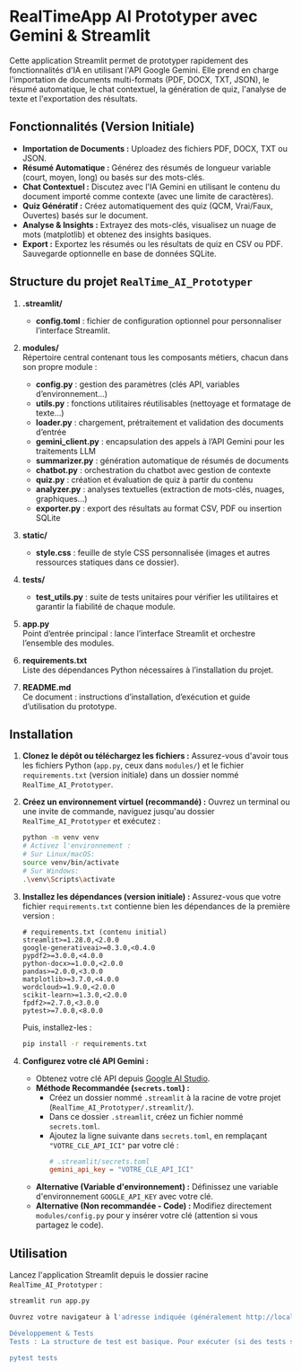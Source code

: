 # RealTimeApp AI Prototyper avec Gemini & Streamlit

Cette application Streamlit permet de prototyper rapidement des fonctionnalités d'IA en utilisant l'API Google Gemini. Elle prend en charge l'importation de documents multi-formats (PDF, DOCX, TXT, JSON), le résumé automatique, le chat contextuel, la génération de quiz, l'analyse de texte et l'exportation des résultats.

## Fonctionnalités (Version Initiale)

* **Importation de Documents :** Uploadez des fichiers PDF, DOCX, TXT ou JSON.
* **Résumé Automatique :** Générez des résumés de longueur variable (court, moyen, long) ou basés sur des mots-clés.
* **Chat Contextuel :** Discutez avec l'IA Gemini en utilisant le contenu du document importé comme contexte (avec une limite de caractères).
* **Quiz Génératif :** Créez automatiquement des quiz (QCM, Vrai/Faux, Ouvertes) basés sur le document.
* **Analyse & Insights :** Extrayez des mots-clés, visualisez un nuage de mots (matplotlib) et obtenez des insights basiques.
* **Export :** Exportez les résumés ou les résultats de quiz en CSV ou PDF. Sauvegarde optionnelle en base de données SQLite.

## Structure du projet `RealTime_AI_Prototyper`

1. **.streamlit/**  
   * **config.toml** : fichier de configuration optionnel pour personnaliser l’interface Streamlit.

2. **modules/**  
   Répertoire central contenant tous les composants métiers, chacun dans son propre module :  
   * **config.py** : gestion des paramètres (clés API, variables d’environnement…)  
   * **utils.py** : fonctions utilitaires réutilisables (nettoyage et formatage de texte…)  
   * **loader.py** : chargement, prétraitement et validation des documents d’entrée  
   * **gemini_client.py** : encapsulation des appels à l’API Gemini pour les traitements LLM  
   * **summarizer.py** : génération automatique de résumés de documents  
   * **chatbot.py** : orchestration du chatbot avec gestion de contexte  
   * **quiz.py** : création et évaluation de quiz à partir du contenu  
   * **analyzer.py** : analyses textuelles (extraction de mots-clés, nuages, graphiques…)  
   * **exporter.py** : export des résultats au format CSV, PDF ou insertion SQLite  

3. **static/**  
   * **style.css** : feuille de style CSS personnalisée (images et autres ressources statiques dans ce dossier).

4. **tests/**  
   * **test_utils.py** : suite de tests unitaires pour vérifier les utilitaires et garantir la fiabilité de chaque module.

5. **app.py**  
   Point d’entrée principal : lance l’interface Streamlit et orchestre l’ensemble des modules.

6. **requirements.txt**  
   Liste des dépendances Python nécessaires à l’installation du projet.

7. **README.md**  
   Ce document : instructions d’installation, d’exécution et guide d’utilisation du prototype.

## Installation

1.  **Clonez le dépôt ou téléchargez les fichiers :**
    Assurez-vous d'avoir tous les fichiers Python (`app.py`, ceux dans `modules/`) et le fichier `requirements.txt` (version initiale) dans un dossier nommé `RealTime_AI_Prototyper`.

2.  **Créez un environnement virtuel (recommandé) :**
    Ouvrez un terminal ou une invite de commande, naviguez jusqu'au dossier `RealTime_AI_Prototyper` et exécutez :
    ```bash
    python -m venv venv
    # Activez l'environnement :
    # Sur Linux/macOS:
    source venv/bin/activate
    # Sur Windows:
    .\venv\Scripts\activate
    ```

3.  **Installez les dépendances (version initiale) :**
    Assurez-vous que votre fichier `requirements.txt` contienne bien les dépendances de la première version :
    ```plaintext
    # requirements.txt (contenu initial)
    streamlit>=1.28.0,<2.0.0
    google-generativeai>=0.3.0,<0.4.0
    pypdf2>=3.0.0,<4.0.0
    python-docx>=1.0.0,<2.0.0
    pandas>=2.0.0,<3.0.0
    matplotlib>=3.7.0,<4.0.0
    wordcloud>=1.9.0,<2.0.0
    scikit-learn>=1.3.0,<2.0.0
    fpdf2>=2.7.0,<3.0.0
    pytest>=7.0.0,<8.0.0
    ```
    Puis, installez-les :
    ```bash
    pip install -r requirements.txt
    ```

4.  **Configurez votre clé API Gemini :**
    * Obtenez votre clé API depuis [Google AI Studio](https://aistudio.google.com/app/apikey).
    * **Méthode Recommandée (`secrets.toml`) :**
        * Créez un dossier nommé `.streamlit` à la racine de votre projet (`RealTime_AI_Prototyper/.streamlit/`).
        * Dans ce dossier `.streamlit`, créez un fichier nommé `secrets.toml`.
        * Ajoutez la ligne suivante dans `secrets.toml`, en remplaçant `"VOTRE_CLE_API_ICI"` par votre clé :
            ```toml
            # .streamlit/secrets.toml
            gemini_api_key = "VOTRE_CLE_API_ICI"
            ```
    * **Alternative (Variable d'environnement) :** Définissez une variable d'environnement `GOOGLE_API_KEY` avec votre clé.
    * **Alternative (Non recommandée - Code) :** Modifiez directement `modules/config.py` pour y insérer votre clé (attention si vous partagez le code).

## Utilisation

Lancez l'application Streamlit depuis le dossier racine `RealTime_AI_Prototyper` :

```bash
streamlit run app.py

Ouvrez votre navigateur à l'adresse indiquée (généralement http://localhost:8501).

Développement & Tests
Tests : La structure de test est basique. Pour exécuter (si des tests sont écrits) :

pytest tests
